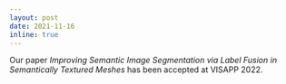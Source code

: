 ```yaml
---
layout: post
date: 2021-11-16
inline: true
---
```


Our paper *Improving Semantic Image Segmentation via Label Fusion in Semantically Textured Meshes* has been accepted at VISAPP 2022.
